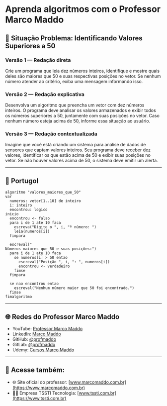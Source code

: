 # Aprenda algoritmos com o Professor Marco Maddo

## 🧠 Situação Problema: Identificando Valores Superiores a 50

### Versão 1 — Redação direta
Crie um programa que leia dez números inteiros, identifique e mostre quais deles são maiores que 50 e suas respectivas posições no vetor. Se nenhum número atender ao critério, exiba uma mensagem informando isso.

### Versão 2 — Redação explicativa
Desenvolva um algoritmo que preencha um vetor com dez números inteiros. O programa deve analisar os valores armazenados e exibir todos os números superiores a 50, juntamente com suas posições no vetor. Caso nenhum número esteja acima de 50, informe essa situação ao usuário.

### Versão 3 — Redação contextualizada
Imagine que você está criando um sistema para análise de dados de sensores que captam valores inteiros. Seu programa deve receber dez valores, identificar os que estão acima de 50 e exibir suas posições no vetor. Se não houver valores acima de 50, o sistema deve emitir um alerta.

---

## 💬 Portugol

```portugol
algoritmo "valores_maiores_que_50"
var
  numeros: vetor[1..10] de inteiro
  i: inteiro
  encontrou: logico
inicio
  encontrou <- falso
  para i de 1 ate 10 faca
    escreva("Digite o ", i, "º número: ")
    leia(numeros[i])
  fimpara

  escreval("
Números maiores que 50 e suas posições:")
  para i de 1 ate 10 faca
    se numeros[i] > 50 entao
      escreval("Posição ", i, ": ", numeros[i])
      encontrou <- verdadeiro
    fimse
  fimpara

  se nao encontrou entao
    escreval("Nenhum número maior que 50 foi encontrado.")
  fimse
fimalgoritmo
```

---

## 🌐 Redes do Professor Marco Maddo

- YouTube: [Professor Marco Maddo](https://www.youtube.com/@ProfessorMarcoMaddo)
- LinkedIn: [Marco Maddo](https://www.linkedin.com/in/marcomaddo/)
- GitHub: [@profmaddo](https://github.com/profmaddo)
- GitLab: [@profmaddo](https://gitlab.com/profmaddo)
- Udemy: [Cursos Marco Maddo](https://www.udemy.com/user/marcomaddo/)

---

## 🚀 Acesse também:

- 🌐 Site oficial do professor: [www.marcomaddo.com.br](https://www.marcomaddo.com.br)
- 🧑‍💼 Empresa TSSTI Tecnologia: [www.tssti.com.br](https://www.tssti.com.br)

